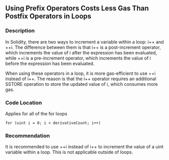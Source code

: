 ## Using Prefix Operators Costs Less Gas Than Postfix Operators in Loops

### Description
In Solidity, there are two ways to increment a variable within a loop: i++ and ++i. The difference between them is that i++ is a post-increment operator, which increments the value of i after the expression has been evaluated, while ++i is a pre-increment operator, which increments the value of i before the expression has been evaluated.

When using these operators in a loop, it is more gas-efficient to use ++i instead of i++. The reason is that the i++ operator requires an additional SSTORE operation to store the updated value of i, which consumes more gas.

### Code Location 

Applies for all of the for loops
```solidity
for (uint i = 0; i < derivativeCount; i++)
```


### Recommendation
It is recommended to use ++i instead of i++ to increment the value of a uint variable within a loop. This is not applicable outside of loops.

